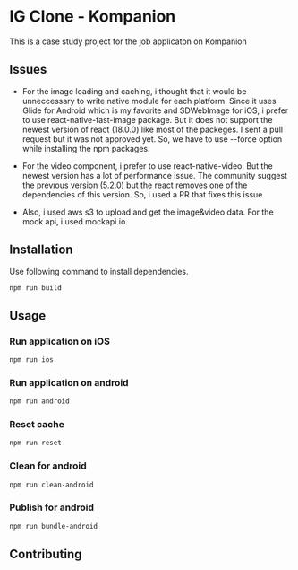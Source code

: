 # IG Clone - Kompanion

This is a case study project for the job applicaton on Kompanion

## Issues

- For the image loading and caching, i thought that it would be unneccessary to write native module for each platform. Since it uses Glide for Android which is my favorite and SDWebImage for iOS, i prefer to use react-native-fast-image package. But it does not support the newest version of react (18.0.0) like most of the packeges. I sent a pull request but it was not approved yet. So, we have to use --force option while installing the npm packages.

- For the video component, i prefer to use react-native-video. But the newest version has a lot of performance issue. The community suggest the prevıous version (5.2.0) but the react removes one of the dependencies of this version. So, i used a PR that fixes this issue.

- Also, i used aws s3 to upload and get the image&video data. For the mock api, i used mockapi.io.

## Installation

Use following command to install dependencies.

```bash
npm run build
```

## Usage

### Run application on iOS

```bash
npm run ios
```

### Run application on android

```bash
npm run android
```

### Reset cache

```bash
npm run reset
```

### Clean for android

```bash
npm run clean-android
```

### Publish for android

```bash
npm run bundle-android
```

## Contributing
